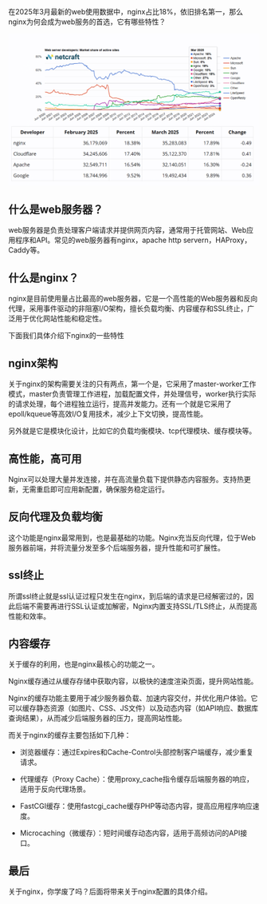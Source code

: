 
在2025年3月最新的web使用数据中，nginx占比18%，依旧排名第一，那么nginx为何会成为web服务的首选，它有哪些特性？

![](01.png)


## 什么是web服务器？

web服务器是负责处理客户端请求并提供网页内容，通常用于托管网站、Web应用程序和API。常见的web服务器有nginx，apache http servern，HAProxy，Caddy等。

## 什么是nginx？

nginx是目前使用量占比最高的web服务器，它是一个高性能的Web服务器和反向代理，采用事件驱动的非阻塞I/O架构，擅长负载均衡、内容缓存和SSL终止，广泛用于优化网站性能和稳定性。

下面我们具体介绍下nginx的一些特性

## nginx架构

关于nginx的架构需要关注的只有两点，第一个是，它采用了master-worker工作模式，master负责管理工作进程，加载配置文件，并处理信号，worker执行实际的请求处理，每个进程独立运行，提高并发能力。还有一个就是它采用了epoll/kqueue等高效I/O复用技术，减少上下文切换，提高性能。

另外就是它是模块化设计，比如它的负载均衡模块、tcp代理模块、缓存模块等。

## 高性能，高可用

Nginx可以处理大量并发连接，并在高流量负载下提供静态内容服务。支持热更新，无需重启即可应用新配置，确保服务稳定运行。

## 反向代理及负载均衡

这个功能是nginx最常用到，也是最基础的功能。Nginx充当反向代理，位于Web服务器前端，并将流量分发至多个后端服务器，提升性能和可扩展性。

## ssl终止

所谓ssl终止就是ssl认证过程只发生在nginx，到后端的请求是已经解密过的，因此后端不需要再进行SSL认证或加解密，Nginx内置支持SSL/TLS终止，从而提高性能和效率。

## 内容缓存

关于缓存的利用，也是nginx最核心的功能之一。

Nginx缓存通过从缓存存储中获取内容，以极快的速度渲染页面，提升网站性能。

Nginx的缓存功能主要用于减少服务器负载、加速内容交付，并优化用户体验。它可以缓存静态资源（如图片、CSS、JS文件）以及动态内容（如API响应、数据库查询结果），从而减少后端服务器的压力，提高网站性能。

而关于nginx的缓存主要包括如下几种：

- 浏览器缓存：通过Expires和Cache-Control头部控制客户端缓存，减少重复请求。

- 代理缓存（Proxy Cache）：使用proxy_cache指令缓存后端服务器的响应，适用于反向代理场景。

- FastCGI缓存：使用fastcgi_cache缓存PHP等动态内容，提高应用程序响应速度。

- Microcaching（微缓存）：短时间缓存动态内容，适用于高频访问的API接口。

## 最后

关于nginx，你学废了吗？后面将带来关于nginx配置的具体介绍。


